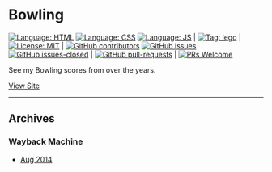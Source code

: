 # Bowling

[![Language: HTML](https://img.shields.io/badge/language-html-purple.svg)](https://www.w3.org/html/)
[![Language: CSS](https://img.shields.io/badge/language-css-purple.svg)](https://www.w3.org/Style/CSS/)
[![Language: JS](https://img.shields.io/badge/language-javascript-purple.svg)](https://developer.mozilla.org/en-US/docs/Web/JavaScript)
|
[![Tag: lego](https://img.shields.io/badge/tag-bowling-grey.svg)](https://www.hollywoodbowl.co.uk/)
|
[![License: MIT](https://img.shields.io/badge/License-MIT-lightgrey.svg)](https://opensource.org/licenses/MIT) | [![GitHub contributors](https://img.shields.io/github/contributors/AlexHedley/bowling.svg)](https://GitHub.com/AlexHedley/bowling/graphs/contributors/)
[![GitHub issues](https://img.shields.io/github/issues/AlexHedley/bowling.svg)](https://GitHub.com/AlexHedley/bowling/issues/)
[![GitHub issues-closed](https://img.shields.io/github/issues-closed/AlexHedley/bowling.svg)](https://GitHub.com/AlexHedley/bowling/issues?q=is%3Aissue+is%3Aclosed) | [![GitHub pull-requests](https://img.shields.io/github/issues-pr/AlexHedley/bowling.svg)](https://GitHub.com/AlexHedley/bowling/pull/) | [![PRs Welcome](https://img.shields.io/badge/PRs-welcome-brightgreen.svg?style=flat-square)](http://makeapullrequest.com)

See my Bowling scores from over the years.

[View Site](https://alexhedley.github.io/bowling/)

---

## Archives

### Wayback Machine
- [Aug 2014](https://web.archive.org/web/20140804031231/http://www.alexhedley.com/bowling/)
